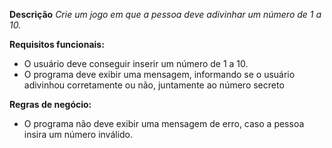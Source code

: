 **Descrição**
*Crie um jogo em que a pessoa deve adivinhar um número de 1 a 10.*

**Requisitos funcionais:**
- O usuário deve conseguir inserir um número de 1 a 10.
- O programa deve exibir uma mensagem, informando se o usuário adivinhou corretamente ou não, juntamente ao número secreto

**Regras de negócio:**
- O programa não deve exibir uma mensagem de erro, caso a pessoa insira um número inválido.
